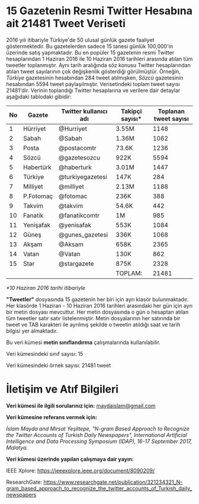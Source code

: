 # 15 Gazetenin Resmi Twitter Hesabına ait 21481 Tweet Veriseti

2016 yılı itibariyle Türkiye'de 50 ulusal günlük gazete faaliyet göstermektedir. Bu gazetelerden sadece 15 tanesi günlük 100,000'in üzerinde satış yapmaktadır. Bu en popüler 15 gazetenin resmi Twitter hesaplarından 1 Haziran 2016 ile 10 Haziran 2016 tarihleri arasında atılan tüm tweetler toplanmıştır. Aynı tarih aralığında söz konusu Twitter hesaplarından atılan tweet sayılarının çok değişkenlik gösterdiği görülmüştür. Örneğin, _Türkiye_ gazetesinin hesabından 284 tweet atılmışken, _Sözcü_ gazetesinin hesabından 5594 tweet paylaşılmıştır. Verisetindeki toplam tweet sayısı 21481'dir. Verinin toplandığı Twitter hesaplarına ve verilere dair detaylar aşağıdaki tablodaki gibidir:

|**No**|**Gazete**|**Twitter kullanıcı adı**|**Takipçi sayısı***|**Toplanan tweet sayısı**|
|---|---|---|---|---|
|1  |  Hürriyet             |  @Hurriyet        | 3.55M              | 1148              |
|2   | Sabah               |  @Sabah      |  1.36M              |   1062             |
|3   | Posta                   | @postacomtr     |  73.6K               | 1236                |
|4   | Sözcü                 | @gazetesozcu     |  922K              |  5594              |
|5   | Habertürk            | @haberturk           | 3.01M            |  1447           |
|6   | Türkiye              |  @turkiyegazetesi          | 147K              |   284            |
|7   | Milliyet              |  @milliyet  | 2.13M              |  1188             |
|8   | P.Fotomaç   | @fotomac       |  236K          |  388          |
|9   | Takvim              | @takvim          | 54.6K              |  442             |
|10   |Fanatik                 | @fanatikcomtr       | 1M             |  985            |
|11   | Yenişafak                 |   @yenisafak        | 553K                 | 1084                 |
|12   |Güneş   | @gunes_gazetesi     | 336K               | 1068               |
|13   | Akşam                     | @Aksam   | 658K                     | 2365                     |
|14   | Vatan               |  @Vatan    |130K                | 862               |
|15   | Star                |  @stargazete         | 875K                | 2328                |
|   |   |   | TOPLAM:  |  21481 |

_*10 Haziran 2016 tarihi itibariyle_

**"Tweetler"** dosyasında 15 gazetenin her biri için ayrı klasör bulunmaktadır. Her klasörde 1 Haziran - 10 Haziran 2016 tarihleri arasındaki her gün için ayrı bir metin dosyası mevcuttur. Her metin dosyasında o gün o hesaptan atılan tüm tweetler satır satır listelenmiştir. Metin dosyalarının her satırında bir tweet ve TAB karakteri ile ayrılmış şekilde o tweetin atıldığı saat ve tarih bilgisi yer almaktadır.

Bu veri kümesi **metin sınıflandırma** çalışmalarında kullanılabilir.

Veri kümesindeki sınıf sayısı: 15

Veri kümesindeki örnek sayısı: 21481 tweet

# İletişim ve Atıf Bilgileri

**Veri kümesi ile ilgili sorularınız için:** maydaislam@gmail.com 

**Veri kümesine referans vermek için:**

*İslam Mayda and Mirsat Yeşiltepe, "N-gram Based Approach to Recognize the Twitter Accounts of Turkish Daily Newspapers", International Artificial Intelligence and Data Processing Symposium (IDAP), 16-17 September 2017, Malatya.*

**Veri kümesi üzerinde yapılan çalışmaya dair yayın:**

IEEE Xplore: https://ieeexplore.ieee.org/document/8090209/

ResearchGate: https://www.researchgate.net/publication/321234321_N-gram_based_approach_to_recognize_the_twitter_accounts_of_Turkish_daily_newspapers

